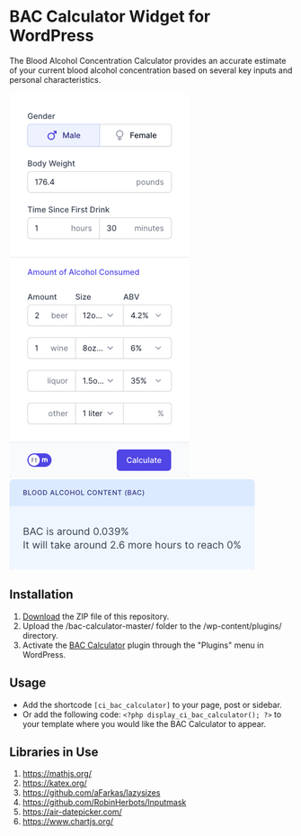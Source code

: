 # BAC Calculator Widget for WordPress

The Blood Alcohol Concentration Calculator provides an accurate estimate of your current blood alcohol concentration based on several key inputs and personal characteristics. 

![BAC Calculator Input Form](/assets/images/screenshot-1.png "BAC Calculator Input Form")
![BAC Calculator Calculation Results](/assets/images/screenshot-2.png "BAC Calculator Calculation Results")

## Installation

1. [Download](https://github.com/pub-calculator-io/bac-calculator/archive/refs/heads/master.zip) the ZIP file of this repository.
2. Upload the /bac-calculator-master/ folder to the /wp-content/plugins/ directory.
3. Activate the [BAC Calculator](https://www.calculator.io/bac-calculator/ "BAC Calculator Homepage") plugin through the "Plugins" menu in WordPress.

## Usage
* Add the shortcode `[ci_bac_calculator]` to your page, post or sidebar.
* Or add the following code: `<?php display_ci_bac_calculator(); ?>` to your template where you would like the BAC Calculator to appear.

## Libraries in Use
1. https://mathjs.org/
2. https://katex.org/
3. https://github.com/aFarkas/lazysizes
4. https://github.com/RobinHerbots/Inputmask
5. https://air-datepicker.com/
6. https://www.chartjs.org/
